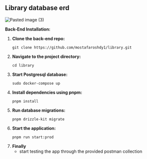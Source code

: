 ## Library database erd

![Pasted image (3)](https://github.com/user-attachments/assets/275ba8d6-933e-4569-896a-7318385b1578)


**Back-End Installation:**

1. **Clone the back-end repo:**
   ```
   git clone https://github.com/mostafaroshdy1/library.git
   ```
2. **Navigate to the project directory:**
   ```
   cd library
   ```
3. **Start Postgresql database:**
   ```
   sudo docker-compose up
   ```
4. **Install dependencies using pnpm:**
   ```
   pnpm install
   ```
5. **Run database migrations:**
   ```
   pnpm drizzle-kit migrate
   ```
6. **Start the application:**
   ```
   pnpm run start:prod
   ```
7. **Finally**
   - start testing the app through the provided postman collection

